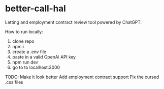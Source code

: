 # better-call-hal


Letting and employment contract review tool powered by ChatGPT.


How to run locally:

1. clone repo
2. npm i
3. create a .env file
4. paste in a valid OpenAI API key
5. npm run dev 
6. go to to localhost:3000

TODO:
Make it look better
Add employment contract support
Fix the cursed .css files